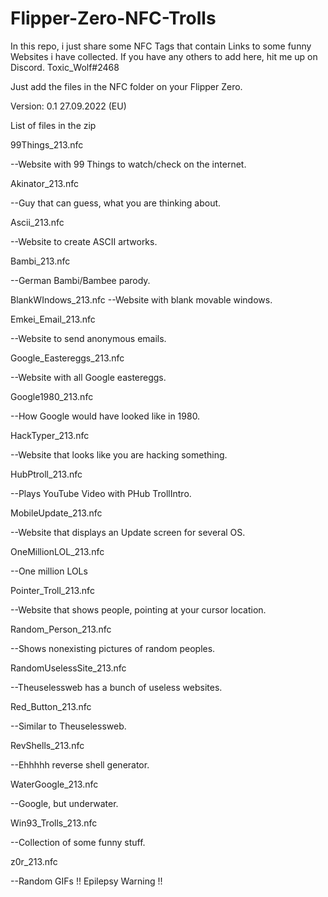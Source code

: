 # Flipper-Zero-NFC-Trolls
In this repo, i just share some NFC Tags that contain Links to some funny Websites i have collected. If you have any others to add here, hit me up on Discord. 
Toxic_Wolf#2468

Just add the files in the NFC folder on your Flipper Zero.

Version: 0.1
27.09.2022 (EU)

List of files in the zip

99Things_213.nfc

--Website with 99 Things to watch/check on the internet.

Akinator_213.nfc

--Guy that can guess, what you are thinking about.

Ascii_213.nfc

--Website to create ASCII artworks.

Bambi_213.nfc

--German Bambi/Bambee parody.

BlankWIndows_213.nfc
--Website with blank movable windows.

Emkei_Email_213.nfc

--Website to send anonymous emails.

Google_Eastereggs_213.nfc

--Website with all Google eastereggs.

Google1980_213.nfc

--How Google would have looked like in 1980.

HackTyper_213.nfc

--Website that looks like you are hacking something.

HubPtroll_213.nfc

--Plays YouTube Video with PHub TrollIntro.

MobileUpdate_213.nfc

--Website that displays an Update screen for several OS.

OneMillionLOL_213.nfc

--One million LOLs

Pointer_Troll_213.nfc

--Website that shows people, pointing at your cursor location.

Random_Person_213.nfc

--Shows nonexisting pictures of random peoples.

RandomUselessSite_213.nfc

--Theuselessweb has a bunch of useless websites.

Red_Button_213.nfc

--Similar to Theuselessweb.

RevShells_213.nfc

--Ehhhhh reverse shell generator.

WaterGoogle_213.nfc

--Google, but underwater.

Win93_Trolls_213.nfc

--Collection of some funny stuff.

z0r_213.nfc

--Random GIFs
!! Epilepsy Warning !!
